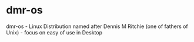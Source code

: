 dmr-os
======

dmr-os - Linux Distribution named after Dennis M Ritchie (one of fathers of Unix) - focus on easy of use  in Desktop 
